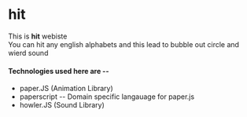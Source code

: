 # hit
This is <b>hit</b> webiste<br>
You can hit any english alphabets and this lead to bubble out circle and wierd sound<br>

<h4>Technologies used here are --</h4>
<ul>
<li>paper.JS (Animation Library)</li>
<li>paperscript -- Domain specific langauage for paper.js</li>
<li>howler.JS (Sound Library)</li>
</ul>
